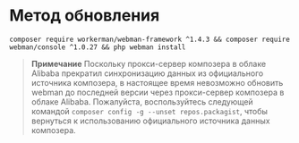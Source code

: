 # Метод обновления

`composer require workerman/webman-framework ^1.4.3 && composer require webman/console ^1.0.27 && php webman install`

> **Примечание**
> Поскольку прокси-сервер композера в облаке Alibaba прекратил синхронизацию данных из официального источника композера, в настоящее время невозможно обновить webman до последней версии через прокси-сервер композера в облаке Alibaba. Пожалуйста, воспользуйтесь следующей командой `composer config -g --unset repos.packagist`, чтобы вернуться к использованию официального источника данных композера.
